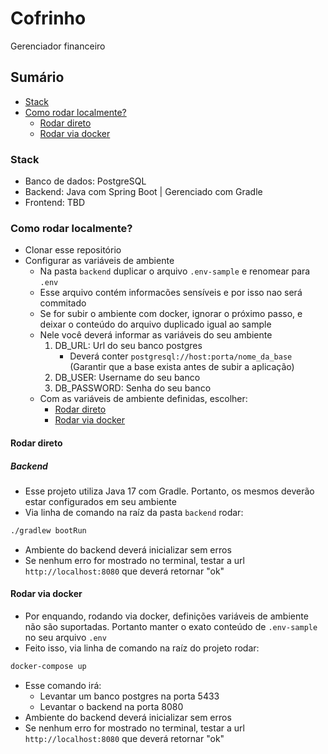 # Cofrinho
Gerenciador financeiro


## Sumário
- [Stack](#stack)
- [Como rodar localmente?](#como-rodar-localmente)
	- [Rodar direto](#rodar-direto)
	- [Rodar via docker](#rodar-via-docker)



### Stack
- Banco de dados: PostgreSQL
- Backend: Java com Spring Boot | Gerenciado com Gradle
- Frontend: TBD


### Como rodar localmente?
- Clonar esse repositório
- Configurar as variáveis de ambiente
	- Na pasta `backend` duplicar o arquivo `.env-sample` e renomear para `.env`
	- Esse arquivo contém informacões sensíveis e por isso nao será commitado
	- Se for subir o ambiente com docker, ignorar o próximo passo, e deixar o conteúdo do arquivo duplicado igual ao sample
	- Nele você deverá informar as variáveis do seu ambiente
		1. DB_URL: Url do seu banco postgres
			- Deverá conter `postgresql://host:porta/nome_da_base` (Garantir que a base exista antes de subir a aplicação)
		2. DB_USER: Username do seu banco
		3. DB_PASSWORD: Senha do seu banco
	- Com as variáveis de ambiente definidas, escolher:
		- [Rodar direto](#rodar-direto)
		- [Rodar via docker](#rodar-via-docker)

#### Rodar direto

##### Backend
- Esse projeto utiliza Java 17 com Gradle. Portanto, os mesmos deverão estar configurados em seu ambiente
- Via linha de comando na raíz da pasta `backend` rodar:
```bash
./gradlew bootRun
```
- Ambiente do backend deverá inicializar sem erros
- Se nenhum erro for mostrado no terminal, testar a url `http://localhost:8080` que deverá retornar "ok"


#### Rodar via docker
- Por enquando, rodando via docker, definições variáveis de ambiente não são suportadas. Portanto manter o exato conteúdo de `.env-sample` no seu arquivo `.env`
- Feito isso, via linha de comando na raíz do projeto rodar:
```bash
docker-compose up
```
- Esse comando irá:
	- Levantar um banco postgres na porta 5433
	- Levantar o backend na porta 8080
- Ambiente do backend deverá inicializar sem erros
- Se nenhum erro for mostrado no terminal, testar a url `http://localhost:8080` que deverá retornar "ok"

